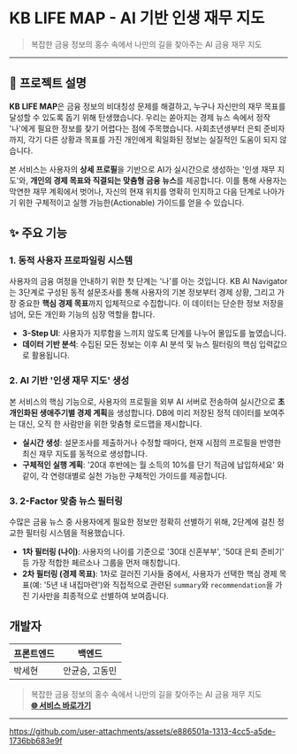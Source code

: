# KB LIFE MAP - AI 기반 인생 재무 지도

> 복잡한 금융 정보의 홍수 속에서 나만의 길을 찾아주는 AI 금융 재무 지도

---

## 📖 프로젝트 설명

**KB LIFE MAP**은 금융 정보의 비대칭성 문제를 해결하고, 누구나 자신만의 재무 목표를 달성할 수 있도록 돕기 위해 탄생했습니다. 우리는 쏟아지는 경제 뉴스 속에서 정작 '나'에게 필요한 정보를 찾기 어렵다는 점에 주목했습니다. 사회초년생부터 은퇴 준비자까지, 각기 다른 상황과 목표를 가진 개인에게 획일화된 정보는 실질적인 도움이 되지 않습니다.

본 서비스는 사용자의 **상세 프로필**을 기반으로 AI가 실시간으로 생성하는 '인생 재무 지도'와, **개인의 경제 목표와 직결되는 맞춤형 금융 뉴스**를 제공합니다. 이를 통해 사용자는 막연한 재무 계획에서 벗어나, 자신의 현재 위치를 명확히 인지하고 다음 단계로 나아가기 위한 구체적이고 실행 가능한(Actionable) 가이드를 얻을 수 있습니다.

## ✨ 주요 기능

### 1. 동적 사용자 프로파일링 시스템

사용자의 금융 여정을 안내하기 위한 첫 단계는 '나'를 아는 것입니다. KB AI Navigator는 3단계로 구성된 동적 설문조사를 통해 사용자의 기본 정보부터 경제 상황, 그리고 가장 중요한 **핵심 경제 목표**까지 입체적으로 수집합니다. 이 데이터는 단순한 정보 저장을 넘어, 모든 개인화 기능의 심장 역할을 합니다.

* **3-Step UI**: 사용자가 지루함을 느끼지 않도록 단계를 나누어 몰입도를 높였습니다.
* **데이터 기반 분석**: 수집된 모든 정보는 이후 AI 분석 및 뉴스 필터링의 핵심 입력값으로 활용됩니다.

### 2. AI 기반 '인생 재무 지도' 생성

본 서비스의 핵심 기능으로, 사용자의 프로필을 외부 AI 서버로 전송하여 실시간으로 **초개인화된 생애주기별 경제 계획**을 생성합니다. DB에 미리 저장된 정적 데이터를 보여주는 대신, 오직 한 사람만을 위한 맞춤형 로드맵을 제시합니다.

* **실시간 생성**: 설문조사를 제출하거나 수정할 때마다, 현재 시점의 프로필을 반영한 최신 재무 지도를 동적으로 생성합니다.
* **구체적인 실행 계획**: '20대 후반에는 월 소득의 10%를 단기 적금에 납입하세요' 와 같이, 각 연령대별로 실천 가능한 구체적인 가이드를 제공합니다.

### 3. 2-Factor 맞춤 뉴스 필터링

수많은 금융 뉴스 중 사용자에게 필요한 정보만 정확히 선별하기 위해, 2단계에 걸친 정교한 필터링 시스템을 적용했습니다.

* **1차 필터링 (나이)**: 사용자의 나이를 기준으로 '30대 신혼부부', '50대 은퇴 준비기' 등 가장 적합한 페르소나 그룹을 먼저 매칭합니다.
* **2차 필터링 (경제 목표)**: 1차로 걸러진 기사들 중에서, 사용자가 선택한 핵심 경제 목표(예: '5년 내 내집마련')와 직접적으로 관련된 `summary`와 `recommendation`을 가진 기사만을 최종적으로 선별하여 보여줍니다.

## 개발자
| 프론트엔드 | 백엔드           |
|-----------|------------------|
| 박세현    | 안균승, 고동민   |

> 복잡한 금융 정보의 홍수 속에서 나만의 길을 찾아주는 AI 금융 재무 지도  
> **[🌐 서비스 바로가기](http://www.lifefinance.asia/)**

---


https://github.com/user-attachments/assets/e886501a-1313-4cc5-a5de-1736bb683e9f




```



